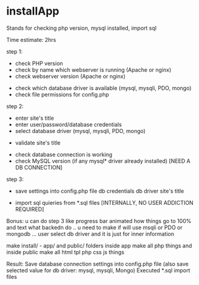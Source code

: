 # installApp
Stands for checking php version, mysql installed, import sql

Time estimate: 2hrs

step 1:
 + check PHP version
 + check by name which webserver is running (Apache or nginx)
 + check webserver version (Apache or nginx)
 - check which database driver is available (mysql, mysqli, PDO, mongo)
 - check file permissions for config.php

step 2:
 + enter site's title
 + enter user/password/database credentials
 + select database driver (mysql, mysqli, PDO, mongo)

 - validate site's title
 + check database connection is working
 + check MySQL version (if any mysql* driver already installed) [NEED A DB CONNECTION]

step 3:
 + save settings into config.php file
   db credentials
   db driver
   site's title

 - import sql quieries from *.sql files [INTERNALLY, NO USER ADDICTION REQUIRED]

Bonus:
u can do step 3 like  progress bar animated how things go to 100% and text what backedn do ..
u need to make if will use msqli  or PDO or mongodb ... user select db driver and it is just for inner information

make   install/   - app/   and  public/    folders
inside app make all php  things   and  inside  public   make  all html  tpl  php css  js  things

Result:
Save database connection settings into config.php file (also save selected value for db driver: mysql, mysqli, Mongo)
Executed *.sql import files
